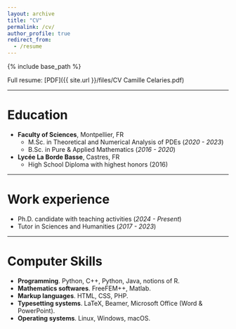 ```yaml
---
layout: archive
title: "CV"
permalink: /cv/
author_profile: true
redirect_from:
  - /resume
---
```


{% include base_path %}

Full resume: [PDF]({{ site.url }}/files/CV Camille Celaries.pdf)

***

Education
======

* <b>Faculty of Sciences</b>, Montpellier, FR
  * M.Sc. in Theoretical and Numerical Analysis of PDEs (<i>2020 - 2023</i>) 
  * B.Sc. in Pure & Applied Mathematics (<i>2016 - 2020</i>)
* <b>Lycée La Borde Basse</b>, Castres, FR
  * High School Diploma with highest honors (2016)

***

Work experience
======

* Ph.D. candidate with teaching activities (<i>2024 - Present</i>)
* Tutor in Sciences and Humanities (<i>2017 - 2023</i>)

***

Computer Skills
======

* <b>Programming</b>. Python, C++, Python, Java, notions of R.  
* <b>Mathematics softwares</b>. FreeFEM++, Matlab.
* <b>Markup languages</b>. HTML, CSS, PHP.
* <b>Typesetting systems</b>. LaTeX, Beamer, Microsoft Office (Word & PowerPoint). 
* <b>Operating systems</b>. Linux, Windows, macOS.  

